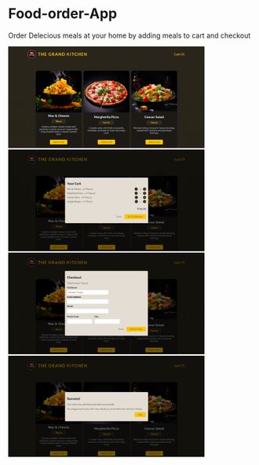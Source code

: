 # Food-order-App
Order Delecious meals at your home by adding meals to cart and checkout

<div style={{display: flex, gap: 15px, wrap:no-wrap}}>
<img src="https://github.com/NandanPrasad25/Food-order-App/blob/master/src/assets/Foodeorder-1.png" width="400"/>  
<img src="https://github.com/NandanPrasad25/Food-order-App/blob/master/src/assets/foodorder-2.png" width="400"/>
</div>
<div  style={{display: flex, gap: 15px, wrap:no-wrap}}>
<img src="https://github.com/NandanPrasad25/Food-order-App/blob/master/src/assets/foodorder-3.png" width="400"/>  
<img src="https://github.com/NandanPrasad25/Food-order-App/blob/master/src/assets/foodorder-4.png" width="400"/>
</div>
